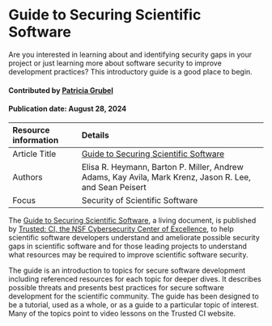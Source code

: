 # Guide to Securing Scientific Software 
<!--deck text start-->
Are you interested in learning about and identifying security gaps in your project or just learning more about software security to improve development practices? This introductory guide is a good place to begin.
<!--deck text end-->

#### Contributed by [Patricia Grubel](https://github.com/pagrubel "Patricia Grubel")
#### Publication date: August 28, 2024

Resource information | Details 
:--- | :--- 
Article Title | [Guide to Securing Scientific Software](https://zenodo.org/records/8137009)
Authors | Elisa R. Heymann, Barton P. Miller, Andrew Adams, Kay Avila, Mark Krenz, Jason R. Lee, and Sean Peisert
Focus | Security of Scientific Software 

The [Guide to Securing Scientific Software](https://zenodo.org/records/8137009),
a living document, is published by [Trusted: CI, the NSF Cybersecurity Center of Excellence](https://trustedci.org), to help scientific software developers understand and ameliorate possible security gaps in scientific software and for those leading projects to understand what resources may be required to improve scientific software security.

The guide is an introduction to topics for secure software development including referenced resources for each topic for deeper dives. It describes possible threats and presents best practices for secure software development for the scientific community. The guide has been designed to be a tutorial, used as a whole, or as a guide to a particular topic of interest. Many of the topics point to video lessons on the Trusted CI website.




<!---
Publish: yes
Topics: Software Process Improvement, Design, Reliability
Pinned: no
RSS update: 2024-08-28
--->
